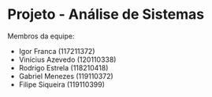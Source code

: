# Projeto - Análise de Sistemas
 
Membros da equipe:
- Igor Franca (117211372)
- Vinícius Azevedo (120110338)
- Rodrigo Estrela (118210418)
- Gabriel Menezes (119110372)
- Filipe Siqueira (119110399)

